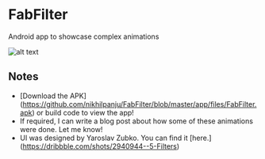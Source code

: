 # FabFilter
Android app to showcase complex animations

![alt text](https://github.com/nikhilpanju/FabFilter/blob/master/app/files/Demo.gif "Demo")

## Notes
* [Download the APK] (https://github.com/nikhilpanju/FabFilter/blob/master/app/files/FabFilter.apk) or build code to view the app!
* If required, I can write a blog post about how some of these animations were done. Let me know!
* UI was designed by Yaroslav Zubko. You can find it [here.] (https://dribbble.com/shots/2940944--5-Filters)
